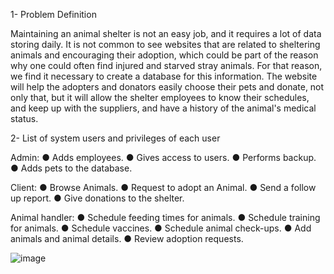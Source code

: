 1- Problem Definition

Maintaining an animal shelter is not an easy job, and it requires a lot of data storing daily. It is not common to see websites that are related to sheltering animals and encouraging their adoption, which could be part of the reason why one could often find injured and starved stray animals.
For that reason, we find it necessary to create a database for this information. The website will help the adopters and donators easily choose their pets and donate, not only that, but it will allow the shelter employees to know their schedules, and keep up with the suppliers, and have a history of the animal's medical status.


2- List of system users and privileges of each user

Admin:
●	Adds employees.
●	Gives access to users.
●	Performs backup.
●	Adds pets to the database.

Client:
●	Browse Animals.
●	Request to adopt an Animal.
●	Send a follow up report.
●	Give donations to the shelter.

Animal handler:
●	Schedule feeding times for animals.
●	Schedule training for animals.
●	Schedule vaccines.
●	Schedule animal check-ups.
●	Add animals and animal details.
●	Review adoption requests.

![image](https://github.com/HabibaMekay/WhitePaws/assets/133516736/59a08835-2b1b-4a6b-a9fd-b36d8826d69c)
